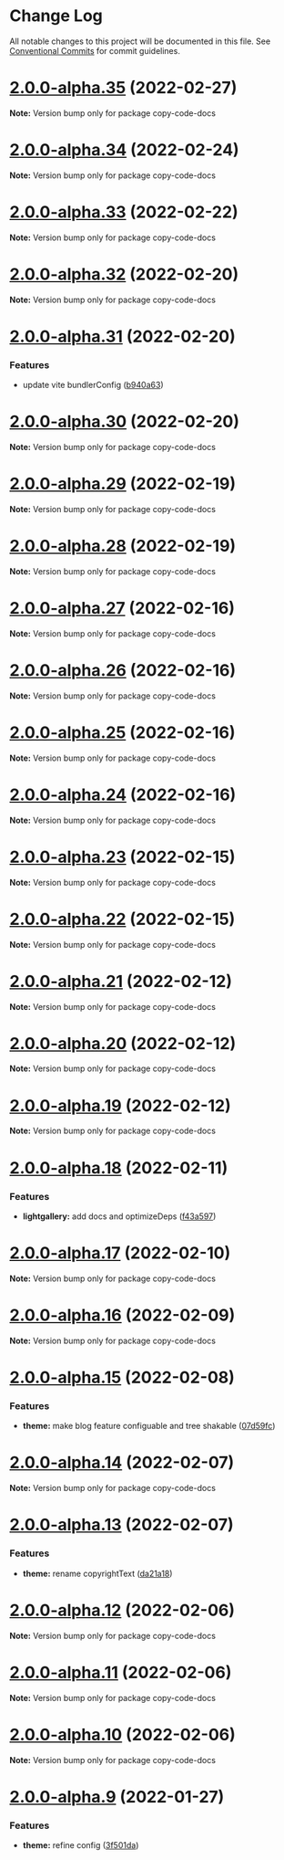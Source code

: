 # Change Log

All notable changes to this project will be documented in this file.
See [Conventional Commits](https://conventionalcommits.org) for commit guidelines.

# [2.0.0-alpha.35](https://github.com/vuepress-theme-hope/vuepress-theme-hope/compare/v2.0.0-alpha.34...v2.0.0-alpha.35) (2022-02-27)

**Note:** Version bump only for package copy-code-docs

# [2.0.0-alpha.34](https://github.com/vuepress-theme-hope/vuepress-theme-hope/compare/v2.0.0-alpha.33...v2.0.0-alpha.34) (2022-02-24)

**Note:** Version bump only for package copy-code-docs

# [2.0.0-alpha.33](https://github.com/vuepress-theme-hope/vuepress-theme-hope/compare/v2.0.0-alpha.32...v2.0.0-alpha.33) (2022-02-22)

**Note:** Version bump only for package copy-code-docs

# [2.0.0-alpha.32](https://github.com/vuepress-theme-hope/vuepress-theme-hope/compare/v2.0.0-alpha.31...v2.0.0-alpha.32) (2022-02-20)

**Note:** Version bump only for package copy-code-docs

# [2.0.0-alpha.31](https://github.com/vuepress-theme-hope/vuepress-theme-hope/compare/v2.0.0-alpha.30...v2.0.0-alpha.31) (2022-02-20)

### Features

- update vite bundlerConfig ([b940a63](https://github.com/vuepress-theme-hope/vuepress-theme-hope/commit/b940a63d319381546de6d4aa7f5cc26dd1ce3cc5))

# [2.0.0-alpha.30](https://github.com/vuepress-theme-hope/vuepress-theme-hope/compare/v2.0.0-alpha.29...v2.0.0-alpha.30) (2022-02-20)

**Note:** Version bump only for package copy-code-docs

# [2.0.0-alpha.29](https://github.com/vuepress-theme-hope/vuepress-theme-hope/compare/v2.0.0-alpha.28...v2.0.0-alpha.29) (2022-02-19)

**Note:** Version bump only for package copy-code-docs

# [2.0.0-alpha.28](https://github.com/vuepress-theme-hope/vuepress-theme-hope/compare/v2.0.0-alpha.27...v2.0.0-alpha.28) (2022-02-19)

**Note:** Version bump only for package copy-code-docs

# [2.0.0-alpha.27](https://github.com/vuepress-theme-hope/vuepress-theme-hope/compare/v2.0.0-alpha.26...v2.0.0-alpha.27) (2022-02-16)

**Note:** Version bump only for package copy-code-docs

# [2.0.0-alpha.26](https://github.com/vuepress-theme-hope/vuepress-theme-hope/compare/v2.0.0-alpha.25...v2.0.0-alpha.26) (2022-02-16)

**Note:** Version bump only for package copy-code-docs

# [2.0.0-alpha.25](https://github.com/vuepress-theme-hope/vuepress-theme-hope/compare/v2.0.0-alpha.24...v2.0.0-alpha.25) (2022-02-16)

**Note:** Version bump only for package copy-code-docs

# [2.0.0-alpha.24](https://github.com/vuepress-theme-hope/vuepress-theme-hope/compare/v2.0.0-alpha.23...v2.0.0-alpha.24) (2022-02-16)

**Note:** Version bump only for package copy-code-docs

# [2.0.0-alpha.23](https://github.com/vuepress-theme-hope/vuepress-theme-hope/compare/v2.0.0-alpha.22...v2.0.0-alpha.23) (2022-02-15)

**Note:** Version bump only for package copy-code-docs

# [2.0.0-alpha.22](https://github.com/vuepress-theme-hope/vuepress-theme-hope/compare/v2.0.0-alpha.21...v2.0.0-alpha.22) (2022-02-15)

**Note:** Version bump only for package copy-code-docs

# [2.0.0-alpha.21](https://github.com/vuepress-theme-hope/vuepress-theme-hope/compare/v2.0.0-alpha.20...v2.0.0-alpha.21) (2022-02-12)

**Note:** Version bump only for package copy-code-docs

# [2.0.0-alpha.20](https://github.com/vuepress-theme-hope/vuepress-theme-hope/compare/v2.0.0-alpha.19...v2.0.0-alpha.20) (2022-02-12)

**Note:** Version bump only for package copy-code-docs

# [2.0.0-alpha.19](https://github.com/vuepress-theme-hope/vuepress-theme-hope/compare/v2.0.0-alpha.18...v2.0.0-alpha.19) (2022-02-12)

**Note:** Version bump only for package copy-code-docs

# [2.0.0-alpha.18](https://github.com/vuepress-theme-hope/vuepress-theme-hope/compare/v2.0.0-alpha.17...v2.0.0-alpha.18) (2022-02-11)

### Features

- **lightgallery:** add docs and optimizeDeps ([f43a597](https://github.com/vuepress-theme-hope/vuepress-theme-hope/commit/f43a59772f63660b2d02e2fab12723e84548011c))

# [2.0.0-alpha.17](https://github.com/vuepress-theme-hope/vuepress-theme-hope/compare/v2.0.0-alpha.16...v2.0.0-alpha.17) (2022-02-10)

**Note:** Version bump only for package copy-code-docs

# [2.0.0-alpha.16](https://github.com/vuepress-theme-hope/vuepress-theme-hope/compare/v2.0.0-alpha.15...v2.0.0-alpha.16) (2022-02-09)

**Note:** Version bump only for package copy-code-docs

# [2.0.0-alpha.15](https://github.com/vuepress-theme-hope/vuepress-theme-hope/compare/v2.0.0-alpha.14...v2.0.0-alpha.15) (2022-02-08)

### Features

- **theme:** make blog feature configuable and tree shakable ([07d59fc](https://github.com/vuepress-theme-hope/vuepress-theme-hope/commit/07d59fc6b75e48abd660117b975ac01d3e7c55db))

# [2.0.0-alpha.14](https://github.com/vuepress-theme-hope/vuepress-theme-hope/compare/v2.0.0-alpha.13...v2.0.0-alpha.14) (2022-02-07)

**Note:** Version bump only for package copy-code-docs

# [2.0.0-alpha.13](https://github.com/vuepress-theme-hope/vuepress-theme-hope/compare/v2.0.0-alpha.12...v2.0.0-alpha.13) (2022-02-07)

### Features

- **theme:** rename copyrightText ([da21a18](https://github.com/vuepress-theme-hope/vuepress-theme-hope/commit/da21a1818ec8d8bbee4f5402be0966b156570c13))

# [2.0.0-alpha.12](https://github.com/vuepress-theme-hope/vuepress-theme-hope/compare/v2.0.0-alpha.11...v2.0.0-alpha.12) (2022-02-06)

**Note:** Version bump only for package copy-code-docs

# [2.0.0-alpha.11](https://github.com/vuepress-theme-hope/vuepress-theme-hope/compare/v2.0.0-alpha.10...v2.0.0-alpha.11) (2022-02-06)

**Note:** Version bump only for package copy-code-docs

# [2.0.0-alpha.10](https://github.com/vuepress-theme-hope/vuepress-theme-hope/compare/v2.0.0-alpha.9...v2.0.0-alpha.10) (2022-02-06)

**Note:** Version bump only for package copy-code-docs

# [2.0.0-alpha.9](https://github.com/vuepress-theme-hope/vuepress-theme-hope/compare/v2.0.0-alpha.8...v2.0.0-alpha.9) (2022-01-27)

### Features

- **theme:** refine config ([3f501da](https://github.com/vuepress-theme-hope/vuepress-theme-hope/commit/3f501da281a0f94731f6c5b1838babecb7552f15))
